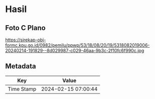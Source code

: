 # Hasil

## Foto C Plano

https://sirekap-obj-formc.kpu.go.id/0982/pemilu/ppwp/53/18/08/20/19/5318082019006-20240214-191829--8d029987-c029-46aa-9b3c-2f10fc6f990c.jpg


## Metadata

| Key        | Value               |
| ---------- | ------------------- |
| Time Stamp | 2024-02-15 07:00:44 |



